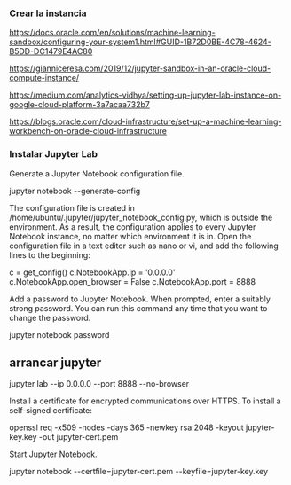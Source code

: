 

### Crear la instancia

https://docs.oracle.com/en/solutions/machine-learning-sandbox/configuring-your-system1.html#GUID-1B72D0BE-4C78-4624-B5DD-DC1479E4AC80

https://gianniceresa.com/2019/12/jupyter-sandbox-in-an-oracle-cloud-compute-instance/

https://medium.com/analytics-vidhya/setting-up-jupyter-lab-instance-on-google-cloud-platform-3a7acaa732b7

https://blogs.oracle.com/cloud-infrastructure/set-up-a-machine-learning-workbench-on-oracle-cloud-infrastructure



#### 



### Instalar Jupyter Lab

Generate a Jupyter Notebook configuration file.

jupyter notebook --generate-config

The configuration file is created in /home/ubuntu/.jupyter/jupyter_notebook_config.py, which is outside the environment. As a result, the configuration applies to every Jupyter Notebook instance, no matter which environment it is in.
Open the configuration file in a text editor such as nano or vi, and add the following lines to the beginning:

c = get_config()
c.NotebookApp.ip = '0.0.0.0'
c.NotebookApp.open_browser = False
c.NotebookApp.port = 8888

Add a password to Jupyter Notebook. When prompted, enter a suitably strong password. You can run this command any time that you want to change the password.

jupyter notebook password

## arrancar jupyter

jupyter lab --ip 0.0.0.0 --port 8888 --no-browser

Install a certificate for encrypted communications over HTTPS. To install a self-signed certificate:

openssl req -x509 -nodes -days 365 -newkey rsa:2048 -keyout jupyter-key.key -out jupyter-cert.pem

Start Jupyter Notebook.

jupyter notebook --certfile=jupyter-cert.pem --keyfile=jupyter-key.key
